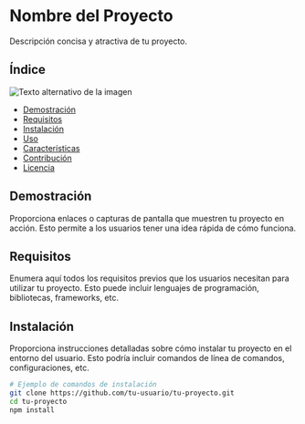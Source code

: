 # Nombre del Proyecto

Descripción concisa y atractiva de tu proyecto.

## Índice
![Texto alternativo de la imagen](https://i.pinimg.com/564x/53/9b/11/539b11ba95633abfddb798150bd8ec1b.jpg)
- [Demostración](#demostración)
- [Requisitos](#requisitos)
- [Instalación](#instalación)
- [Uso](#uso)
- [Características](#características)
- [Contribución](#contribución)
- [Licencia](#licencia)

## Demostración

Proporciona enlaces o capturas de pantalla que muestren tu proyecto en acción. Esto permite a los usuarios tener una idea rápida de cómo funciona.

## Requisitos

Enumera aquí todos los requisitos previos que los usuarios necesitan para utilizar tu proyecto. Esto puede incluir lenguajes de programación, bibliotecas, frameworks, etc.

## Instalación

Proporciona instrucciones detalladas sobre cómo instalar tu proyecto en el entorno del usuario. Esto podría incluir comandos de línea de comandos, configuraciones, etc.

```bash
# Ejemplo de comandos de instalación
git clone https://github.com/tu-usuario/tu-proyecto.git
cd tu-proyecto
npm install
